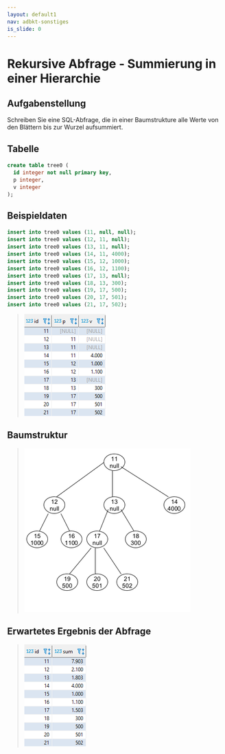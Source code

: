 ```yaml
---
layout: default1
nav: adbkt-sonstiges
is_slide: 0
---
```


# Rekursive Abfrage - Summierung in einer Hierarchie

## Aufgabenstellung
Schreiben Sie eine SQL-Abfrage, die in einer Baumstrukture alle Werte von den Blättern bis zur Wurzel aufsummiert.

## Tabelle
  ```sql
  create table tree0 (
    id integer not null primary key,
    p integer,
    v integer
  );
  ```

## Beispieldaten
  ```sql
  insert into tree0 values (11, null, null);
  insert into tree0 values (12, 11, null);
  insert into tree0 values (13, 11, null);
  insert into tree0 values (14, 11, 4000);
  insert into tree0 values (15, 12, 1000);
  insert into tree0 values (16, 12, 1100);
  insert into tree0 values (17, 13, null);
  insert into tree0 values (18, 13, 300);
  insert into tree0 values (19, 17, 500);
  insert into tree0 values (20, 17, 501);
  insert into tree0 values (21, 17, 502);
  ```
> ![Bild](/home/lv/adbkt/a/sql/fig/tabelle.png)

## Baumstruktur
> ![Bild](/home/lv/adbkt/a/sql/fig/baum.png)

## Erwartetes Ergebnis der Abfrage
> ![Bild](/home/lv/adbkt/a/sql/fig/ergebnis.png)

